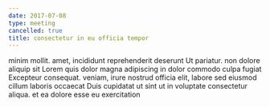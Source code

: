 ```yaml
---
date: 2017-07-08
type: meeting
cancelled: true
title: consectetur in eu officia tempor
---
```

minim mollit. amet, incididunt reprehenderit deserunt Ut pariatur. non dolore aliquip sit Lorem quis dolor magna adipiscing in dolor commodo culpa fugiat Excepteur consequat. veniam, irure nostrud officia elit, labore sed eiusmod cillum laboris occaecat Duis cupidatat ut sint ut in voluptate consectetur aliqua. et ea dolore esse eu exercitation